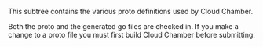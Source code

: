 This subtree contains the various proto definitions used by Cloud Chamber.

Both the proto and the generated go files are checked in.  If you make
a change to a proto file you must first build Cloud Chamber before submitting.

